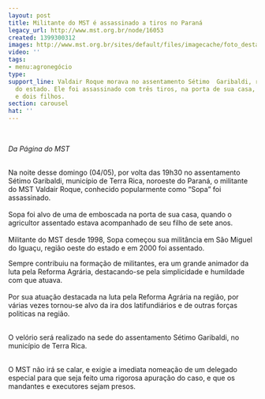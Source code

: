 ```yaml
---
layout: post
title: Militante do MST é assassinado a tiros no Paraná
legacy_url: http://www.mst.org.br/node/16053
created: 1399300312
images: http://www.mst.org.br/sites/default/files/imagecache/foto_destaque/unai222.jpg
video: ''
tags:
- menu:agronegócio
type: 
support_line: Valdair Roque morava no assentamento Sétimo  Garibaldi, região noroeste
  do estado. Ele foi assassinado com três tiros, na porta de sua casa, deixando esposa
  e dois filhos.
section: carousel
hat: ''
---
```

<p><em>&nbsp;</em></p><p><em>Da Página do MST</em></p><p><br>Na noite desse domingo (04/05), por volta das 19h30 no assentamento Sétimo Garibaldi, município de Terra Rica, noroeste do Paraná, o militante do MST Valdair Roque, conhecido popularmente como “Sopa” foi assassinado. <br><br>Sopa foi alvo de uma de emboscada na porta de sua casa, quando o agricultor assentado estava acompanhado de seu filho de sete anos.<br><br>Militante do MST desde 1998, Sopa começou sua militância em São Miguel do Iguaçu, região oeste do estado e em 2000 foi assentado.</p><p>Sempre contribuiu na formação de militantes, era um grande animador da luta pela Reforma Agrária, destacando-se pela simplicidade e humildade com que atuava.<br><br>Por sua atuação destacada na luta pela Reforma Agrária na região, por várias vezes tornou-se alvo da ira dos latifundiários e de outras forças politicas na região.&nbsp; <br>&nbsp;</p><p>O velório será realizado na sede do assentamento Sétimo Garibaldi, no município de Terra Rica.</p><p><br>O MST não irá se calar, e exigie a imediata nomeação de um delegado  especial para que seja feito uma rigorosa apuração do caso, e que os  mandantes e executores sejam presos.<br>&nbsp;</p>
